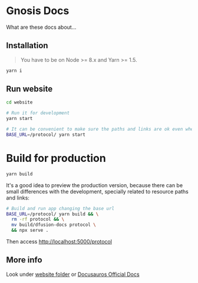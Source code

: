 # Gnosis Docs

What are these docs about...

## Installation

> You have to be on Node >= 8.x and Yarn >= 1.5.

```sh
yarn i
```

## Run website

```sh
cd website

# Run it for development
yarn start

# It can be convenient to make sure the paths and links are ok even when we change the base url
BASE_URL=/protocol/ yarn start
```

# Build for production

```bash
yarn build
```

It's a good idea to preview the production version, because there can be small differences with the development,
specially related to resource paths and links:

```bash
# Build and run app changing the base url
BASE_URL=/protocol/ yarn build && \
  rm -rf protocol && \
  mv build/dfusion-docs protocol \
  && npx serve .
```

Then access <http://localhost:5000/protocol>

## More info

Look under [website folder](website/README.md) or [Docusauros Official Docs](https://docusaurus.io/docs/en/site-creation)
